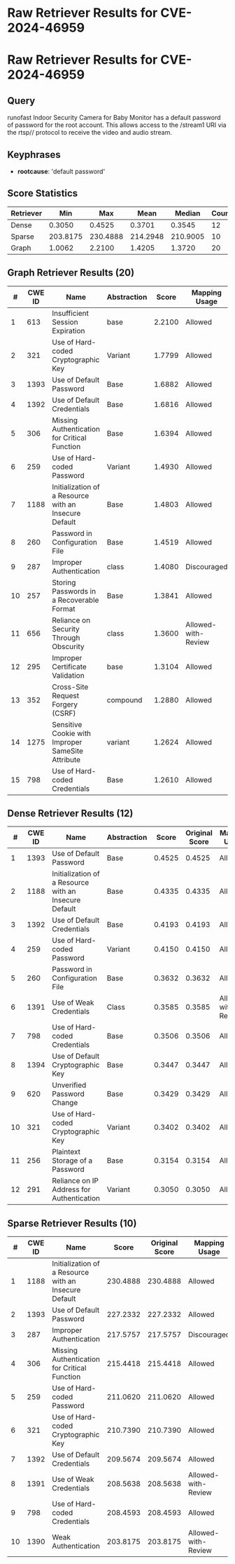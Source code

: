 # Raw Retriever Results for CVE-2024-46959

# Raw Retriever Results for CVE-2024-46959
## Query
runofast Indoor Security Camera for Baby Monitor has a default password of password for the root account. This allows access to the /stream1 URI via the rtsp// protocol to receive the video and audio stream.

## Keyphrases
- **rootcause**: 'default password'

## Score Statistics
| Retriever | Min | Max | Mean | Median | Count |
|-----------|-----|-----|------|--------|-------|
| Dense | 0.3050 | 0.4525 | 0.3701 | 0.3545 | 12 |
| Sparse | 203.8175 | 230.4888 | 214.2948 | 210.9005 | 10 |
| Graph | 1.0062 | 2.2100 | 1.4205 | 1.3720 | 20 |

## Graph Retriever Results (20)
| # | CWE ID | Name | Abstraction | Score | Mapping Usage |
|---|--------|------|-------------|-------|---------------|
| 1 | 613 | Insufficient Session Expiration | base | 2.2100 | Allowed |
| 2 | 321 | Use of Hard-coded Cryptographic Key | Variant | 1.7799 | Allowed |
| 3 | 1393 | Use of Default Password | Base | 1.6882 | Allowed |
| 4 | 1392 | Use of Default Credentials | Base | 1.6816 | Allowed |
| 5 | 306 | Missing Authentication for Critical Function | Base | 1.6394 | Allowed |
| 6 | 259 | Use of Hard-coded Password | Variant | 1.4930 | Allowed |
| 7 | 1188 | Initialization of a Resource with an Insecure Default | Base | 1.4803 | Allowed |
| 8 | 260 | Password in Configuration File | Base | 1.4519 | Allowed |
| 9 | 287 | Improper Authentication | class | 1.4080 | Discouraged |
| 10 | 257 | Storing Passwords in a Recoverable Format | Base | 1.3841 | Allowed |
| 11 | 656 | Reliance on Security Through Obscurity | class | 1.3600 | Allowed-with-Review |
| 12 | 295 | Improper Certificate Validation | base | 1.3104 | Allowed |
| 13 | 352 | Cross-Site Request Forgery (CSRF) | compound | 1.2880 | Allowed |
| 14 | 1275 | Sensitive Cookie with Improper SameSite Attribute | variant | 1.2624 | Allowed |
| 15 | 798 | Use of Hard-coded Credentials | Base | 1.2610 | Allowed |

## Dense Retriever Results (12)
| # | CWE ID | Name | Abstraction | Score | Original Score | Mapping Usage |
|---|--------|------|-------------|-------|----------------|---------------|
| 1 | 1393 | Use of Default Password | Base | 0.4525 | 0.4525 | Allowed |
| 2 | 1188 | Initialization of a Resource with an Insecure Default | Base | 0.4335 | 0.4335 | Allowed |
| 3 | 1392 | Use of Default Credentials | Base | 0.4193 | 0.4193 | Allowed |
| 4 | 259 | Use of Hard-coded Password | Variant | 0.4150 | 0.4150 | Allowed |
| 5 | 260 | Password in Configuration File | Base | 0.3632 | 0.3632 | Allowed |
| 6 | 1391 | Use of Weak Credentials | Class | 0.3585 | 0.3585 | Allowed-with-Review |
| 7 | 798 | Use of Hard-coded Credentials | Base | 0.3506 | 0.3506 | Allowed |
| 8 | 1394 | Use of Default Cryptographic Key | Base | 0.3447 | 0.3447 | Allowed |
| 9 | 620 | Unverified Password Change | Base | 0.3429 | 0.3429 | Allowed |
| 10 | 321 | Use of Hard-coded Cryptographic Key | Variant | 0.3402 | 0.3402 | Allowed |
| 11 | 256 | Plaintext Storage of a Password | Base | 0.3154 | 0.3154 | Allowed |
| 12 | 291 | Reliance on IP Address for Authentication | Variant | 0.3050 | 0.3050 | Allowed |

## Sparse Retriever Results (10)
| # | CWE ID | Name | Score | Original Score | Mapping Usage |
|---|--------|------|-------|---------------|---------------|
| 1 | 1188 | Initialization of a Resource with an Insecure Default | 230.4888 | 230.4888 | Allowed |
| 2 | 1393 | Use of Default Password | 227.2332 | 227.2332 | Allowed |
| 3 | 287 | Improper Authentication | 217.5757 | 217.5757 | Discouraged |
| 4 | 306 | Missing Authentication for Critical Function | 215.4418 | 215.4418 | Allowed |
| 5 | 259 | Use of Hard-coded Password | 211.0620 | 211.0620 | Allowed |
| 6 | 321 | Use of Hard-coded Cryptographic Key | 210.7390 | 210.7390 | Allowed |
| 7 | 1392 | Use of Default Credentials | 209.5674 | 209.5674 | Allowed |
| 8 | 1391 | Use of Weak Credentials | 208.5638 | 208.5638 | Allowed-with-Review |
| 9 | 798 | Use of Hard-coded Credentials | 208.4593 | 208.4593 | Allowed |
| 10 | 1390 | Weak Authentication | 203.8175 | 203.8175 | Allowed-with-Review |
